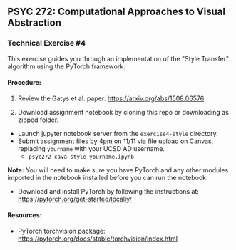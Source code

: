## PSYC 272: Computational Approaches to Visual Abstraction
### Technical Exercise \#4

This exercise guides you through an implementation of the "Style Transfer" algorithm using the PyTorch framework. 

#### Procedure:

1. Review the Gatys et al. paper: https://arxiv.org/abs/1508.06576

2. Download assignment notebook by cloning this repo or downloading as zipped folder.
- Launch jupyter notebook server from the `exercise4-style` directory.
- Submit assignment files by 4pm on 11/11 via file upload on Canvas, replacing `yourname` with your UCSD AD username.
   - `psyc272-cava-style-yourname.ipynb`

**Note:**
You will need to make sure you have PyTorch and any other modules imported in the notebook installed before you can run the notebook. 
- Download and install PyTorch by following the instructions at: https://pytorch.org/get-started/locally/

#### Resources:
- PyTorch torchvision package: https://pytorch.org/docs/stable/torchvision/index.html
